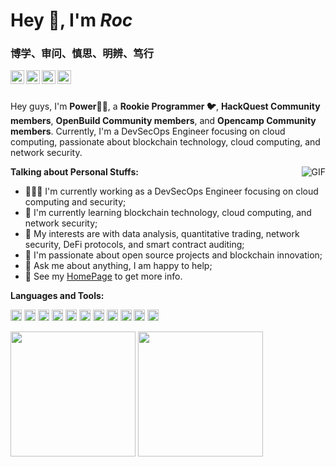 # Hey 👋, I'm _Roc_

### 博学、审问、慎思、明辨、笃行

<a href="https://www.x.com/_xxRoc_">
  <img align="left" alt="xxRoc's X" width="22px" src="https://cdn.jsdelivr.net/npm/simple-icons@v3/icons/twitter.svg" />
</a>
<a href="www.linkedin.com/in/pengwang-li-8564a5378/">
  <img align="left" alt="xxRoc's LinkedIn" width="22px" src="https://cdn.jsdelivr.net/npm/simple-icons@v3/icons/linkedin.svg" />
</a>
<a href="https://www.facebook.com/profile.php?id=100094803286405">
  <img align="left" alt="xxRoc's Facebook" width="22px" src="https://cdn.jsdelivr.net/npm/simple-icons@v3/icons/facebook.svg" />
</a>
<a href="https://discord.com">
  <img align="left" alt="PowerLee's discord" width="22px" src="https://cdn.jsdelivr.net/npm/simple-icons@v3/icons/discord.svg" />
</a>


<!-- <a href="mailto:sunk1ng@foxmail.com">
  <img align="left" alt="PowerLee's Email" width="22px" src="https://cdn.jsdelivr.net/npm/simple-icons@v3/icons/gmail.svg" />
</a> -->


<br />
<br />

Hey guys, I'm **Power🤷‍♂️**, a **Rookie Programmer 🐦**, **HackQuest Community members**, **OpenBuild Community members**, and **Opencamp Community members**. Currently, I'm a DevSecOps Engineer focusing on cloud computing, passionate about blockchain technology, cloud computing, and network security.

  <img align="right" alt="GIF" src="https://media.giphy.com/media/v1.Y2lkPWVjZjA1ZTQ3cHNmaGh5NW9yNWRrNnZqa2J1YTdoaDNjc21yNmxxMW9ldmhnNzY0eCZlcD12MV9naWZzX3NlYXJjaCZjdD1n/vrxxqQbyRxYi6scCjT/giphy.gif" />

**Talking about Personal Stuffs:**

- 👨🏽‍💻 I'm currently working as a DevSecOps Engineer focusing on cloud computing and security;
- 🌱 I'm currently learning blockchain technology, cloud computing, and network security;
- 🤔 My interests are with data analysis, quantitative trading, network security, DeFi protocols, and smart contract auditing;
- 💼 I'm passionate about open source projects and blockchain innovation;
- 💬 Ask me about anything, I am happy to help;
- 📝 See my [HomePage](https://newpower.pro) to get more info.

**Languages and Tools:**  

<code><img height="18" src="https://skillicons.dev/icons?i=c"></code>
<code><img height="18" src="https://skillicons.dev/icons?i=cpp"></code>
<code><img height="18" src="https://skillicons.dev/icons?i=rust"></code>
<code><img height="18" src="https://skillicons.dev/icons?i=python"></code>
<code><img height="18" src="https://skillicons.dev/icons?i=solidity"></code>
<code><img height="18" src="https://skillicons.dev/icons?i=bash"></code>
<code><img height="18" src="https://skillicons.dev/icons?i=windows"></code>
<code><img height="18" src="https://skillicons.dev/icons?i=linux"></code>
<code><img height="18" src="https://skillicons.dev/icons?i=kali"></code>
<code><img height="18" src="https://skillicons.dev/icons?i=docker"></code>
<code><img height="18" src="https://skillicons.dev/icons?i=kubernetes"></code>
<!-- <code><img height="18" src="https://skillicons.dev/icons?i=仓颉"></code> -->

<p align="">
  <img src="https://github-readme-stats.vercel.app/api/top-langs/?username=xxRoc&hide=handlebars&langs_count=8&layout=compact&exclude_repo=blog,vuepress-theme-vdoing,hexo,hexo-theme-next,images,jack&bg_color=30,e96443,904e95&title_color=fff&text_color=fff" height="200px"></img>
  <img src="https://github-readme-stats.vercel.app/api?username=xxRoc&show_icons=true&&theme=radical&layout=compact" height="200px"></img>
</p>
